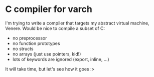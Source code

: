 # C compiler for varch

I'm trying to write a compiler that targets my abstract virtual machine, Venere. Would be nice to compile a subset of C: 
* no preprocessor
* no function prototypes
* no structs
* no arrays (just use pointers, kid!)
* lots of keywords are ignored (export, inline, ...)

It will take time, but let's see how it goes :>
